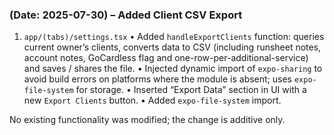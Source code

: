 ### (Date: 2025-07-30) – Added Client CSV Export

1. `app/(tabs)/settings.tsx`
   • Added `handleExportClients` function: queries current owner’s clients, converts data to CSV (including runsheet notes, account notes, GoCardless flag and one-row-per-additional-service) and saves / shares the file.
   • Injected dynamic import of `expo-sharing` to avoid build errors on platforms where the module is absent; uses `expo-file-system` for storage.
   • Inserted “Export Data” section in UI with a new `Export Clients` button.
   • Added `expo-file-system` import.

No existing functionality was modified; the change is additive only.
